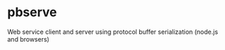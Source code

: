 pbserve
=======

Web service client and server using protocol buffer serialization (node.js and browsers)
